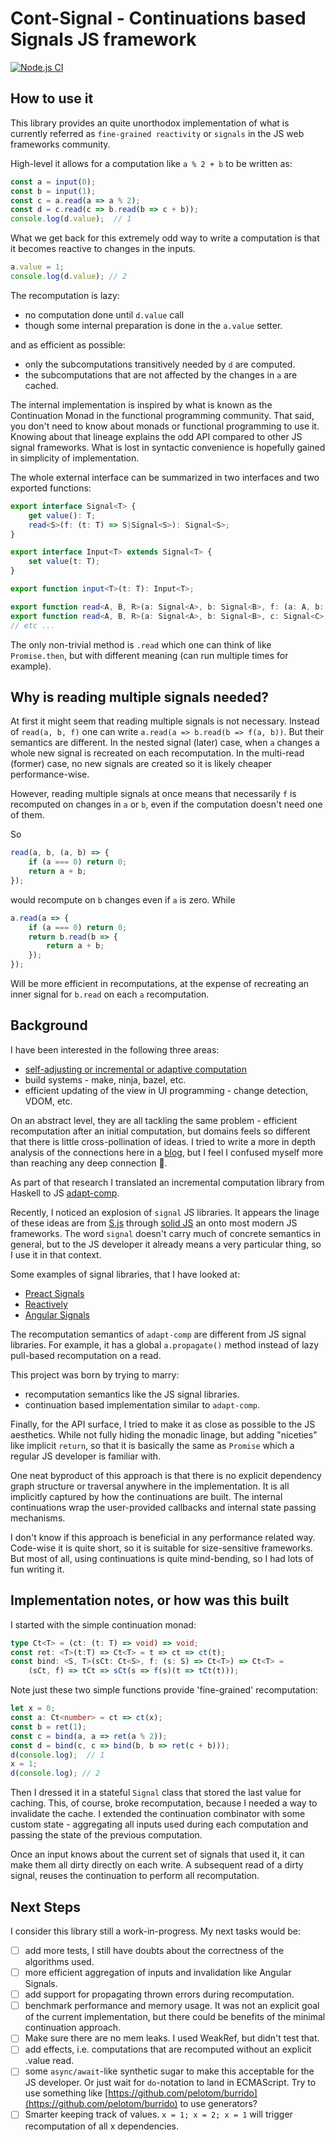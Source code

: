 # Cont-Signal - Continuations based Signals JS framework

[![Node.js CI](https://github.com/rkirov/cont-signal/actions/workflows/node.js.yml/badge.svg)](https://github.com/rkirov/cont-signal/actions/workflows/node.js.yml)

## How to use it

This library provides an quite unorthodox implementation of what is currently
referred as `fine-grained reactivity` or `signals` in the JS web
frameworks community.

High-level it allows for a computation like `a % 2 + b` to be written as:

```ts
const a = input(0);
const b = input(1);
const c = a.read(a => a % 2);
const d = c.read(c => b.read(b => c + b));
console.log(d.value);  // 1
```

What we get back for this extremely odd way to write a computation is that it becomes reactive to changes in the inputs.

```ts
a.value = 1;
console.log(d.value); // 2
```

The recomputation is lazy:

- no computation done until `d.value` call
- though some internal preparation is done in the `a.value` setter.

and as efficient as possible:

- only the subcomputations transitively needed by `d` are computed.
- the subcomputations that are not affected by the changes in `a` are cached.

The internal implementation is inspired by what is known as the Continuation
Monad in the functional programming community. That said, you don't need
 to know about monads or functional programming to use it. Knowing about
 that lineage explains the odd API compared to other JS signal frameworks.
 What is lost in syntactic convenience is hopefully gained in simplicity
 of implementation.

The whole external interface can be summarized in two interfaces and
two exported functions:

```ts
export interface Signal<T> {
    get value(): T;
    read<S>(f: (t: T) => S|Signal<S>): Signal<S>;
}

export interface Input<T> extends Signal<T> {
    set value(t: T);
}

export function input<T>(t: T): Input<T>;

export function read<A, B, R>(a: Signal<A>, b: Signal<B>, f: (a: A, b: B): R|Signal<R>): Signal<R>;
export function read<A, B, R>(a: Signal<A>, b: Signal<B>, c: Signal<C>, f: (a: A, b: B, c: C): R|Signal<R>): Signal<R>;
// etc ...
```

The only non-trivial method is `.read` which one can think of like `Promise.then`, but with different meaning (can run multiple times for example).

## Why is reading multiple signals needed?

At first it might seem that reading multiple signals is not necessary. Instead of `read(a, b, f)` one
can write `a.read(a => b.read(b => f(a, b))`. But their semantics are different. In the nested signal (later) case, when `a` changes a whole new signal is recreated on each recomputation. In the multi-read (former) case, no new signals are created so it is likely cheaper performance-wise.

However, reading multiple signals at once means that necessarily `f` is recomputed on changes in `a` or `b`,
even if the computation doesn't need one of them.

So

```ts
read(a, b, (a, b) => {
    if (a === 0) return 0;
    return a + b;
});
```

would recompute on `b` changes even if `a` is zero. While

```ts
a.read(a => {
    if (a === 0) return 0;
    return b.read(b => {
        return a + b;
    });
});
```

Will be more efficient in recomputations, at the expense of recreating an inner signal for `b.read` on
each `a` recomputation.

## Background

I have been interested in the following three areas:

- [self-adjusting or incremental or adaptive computation](https://www.cs.cmu.edu/~rwh/students/acar.pdf)
- build systems - make, ninja, bazel, etc.
- efficient updating of the view in UI programming - change detection, VDOM, etc.

On an abstract level, they are all tackling the same problem - efficient recomputation after an initial computation, but domains feels so different
that there is little cross-pollination of ideas. I tried to write a more
in depth analysis of the connections here in a [blog](https://rkirov.github.io/posts/incremental_computation/), but I feel I confused myself more than reaching
any deep connection :shrug:.

As part of that research I translated an incremental computation library from
Haskell to JS [adapt-comp](https://github.com/rkirov/adapt-comp).

Recently, I noticed an explosion of `signal` JS libraries. It appears the linage of these ideas are from [S.js](https://github.com/adamhaile/S) through [solid JS](https://www.solidjs.com/) an onto most modern JS frameworks. The word `signal` doesn't carry much of concrete semantics in general, but to the JS developer it
already means a very particular thing, so I use it in that context.

Some examples of signal libraries, that I have looked at:

- [Preact Signals](https://preactjs.com/guide/v10/signals/)
- [Reactively](https://github.com/modderme123/reactively)
- [Angular Signals](https://github.com/angular/angular/tree/a1b4c281f384cfd273d81ce10edc3bb2530f6ecf/packages/core/src/signals)

The recomputation semantics of `adapt-comp` are different from JS signal libraries.
For example, it has a global `a.propagate()` method instead of lazy pull-based
recomputation on a read.

This project was born by trying to marry:

- recomputation semantics like the JS signal libraries.
- continuation based implementation similar to `adapt-comp`.

Finally, for the API surface, I tried to make it as close as possible to the
JS aesthetics. While not fully hiding the monadic linage, but adding "niceties"
like implicit `return`, so that it is basically the same as `Promise` which
a regular JS developer is familiar with.

One neat byproduct of this approach is that there is no explicit dependency
graph structure or traversal anywhere in the implementation. It is all
implicitly captured by how the continuations are built. The internal continuations
wrap the user-provided callbacks and internal state passing mechanisms.

I don't know if this approach is beneficial in any performance related way.
Code-wise it is quite short, so it is suitable for size-sensitive frameworks.
But most of all, using continuations is quite mind-bending, so I had lots of fun writing it.

## Implementation notes, or how was this built

I started with the simple continuation monad:

```ts
type Ct<T> = (ct: (t: T) => void) => void;  
const ret: <T>(t:T) => Ct<T> = t => ct => ct(t);
const bind: <S, T>(sCt: Ct<S>, f: (s: S) => Ct<T>) => Ct<T> =
    (sCt, f) => tCt => sCt(s => f(s)(t => tCt(t)));
```

Note just these two simple functions provide 'fine-grained' recomputation:

```ts
let x = 0;
const a: Ct<number> = ct => ct(x);
const b = ret(1);
const c = bind(a, a => ret(a % 2));
const d = bind(c, c => bind(b, b => ret(c + b)));
d(console.log);  // 1
x = 1;
d(console.log); // 2
```

Then I dressed it in a stateful `Signal` class that stored the last value for
caching. This, of course, broke recomputation, because I needed a way to
invalidate the cache. I extended the continuation combinator with some
custom state - aggregating all inputs used during each computation and passing the
state of the previous computation.

Once an input knows about the current set of signals that used it, it can
make them all dirty directly on each write. A subsequent read of a dirty signal,
reuses the continuation to perform all recomputation.

## Next Steps

I consider this library still a work-in-progress. My next tasks would be:

- [ ] add more tests, I still have doubts about the correctness of the algorithms used.
- [ ] more efficient aggregation of inputs and invalidation like Angular Signals.
- [ ] add support for propagating thrown errors during recomputation.
- [ ] benchmark performance and memory usage. It was not an explicit goal of the current implementation, but there could be benefits of the minimal continuation approach.
- [ ] Make sure there are no mem leaks. I used WeakRef, but didn't test that.
- [ ] add effects, i.e. computations that are recomputed without an explicit .value read.
- [ ] some `async/await`-like synthetic sugar to make this acceptable for the JS developer. Or just wait for `do`-notation to land in ECMAScript. Try to use something like [https://github.com/pelotom/burrido](https://github.com/pelotom/burrido) to use generators?
- [ ] Smarter keeping track of values. `x = 1; x = 2; x = 1` will trigger recomputation of all x dependencies.

